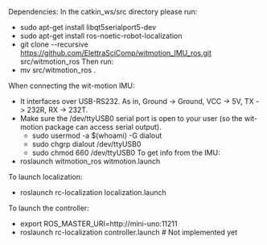 Dependencies:
In the catkin_ws/src directory please run:
 - sudo apt-get install libqt5serialport5-dev
 - sudo apt-get install ros-noetic-robot-localization
 - git clone --recursive https://github.com/ElettraSciComp/witmotion_IMU_ros.git src/witmotion_ros
Then run:
 - mv src/witmotion_ros .

When connecting the wit-motion IMU:
 - It interfaces over USB-RS232. As in, Ground -> Ground, VCC -> 5V, TX -> 232R, RX -> 232T.
 - Make sure the /dev/ttyUSB0 serial port is open to your user (so the wit-motion package can access serial output).
	 - sudo usermod -a $(whoami) -G dialout
	 - sudo chgrp dialout /dev/ttyUSB0		
	 - sudo chmod 660 /dev/ttyUSB0
To get info from the IMU:
 - roslaunch witmotion_ros witmotion.launch

To launch localization:
 - roslaunch rc-localization localization.launch

To launch the controller:
 - export ROS_MASTER_URI=http://mini-uno:11211
 - roslaunch rc-localization controller.launch # Not implemented yet
